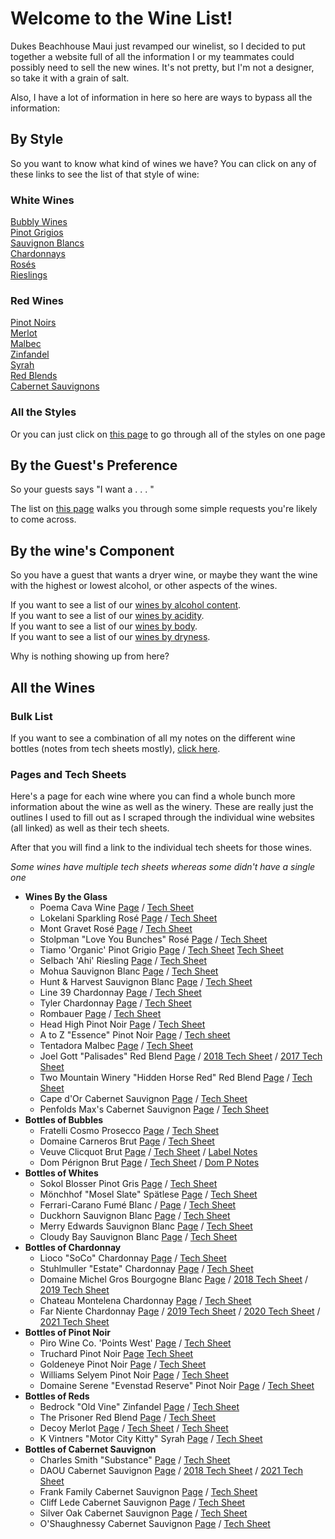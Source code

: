 # Welcome to the Wine List!

Dukes Beachhouse Maui just revamped our winelist, so I decided to put together a website full of all the information I or my teammates could possibly need to sell the new wines. It's not pretty, but I'm not a designer, so take it with a grain of salt.

Also, I have a lot of information in here so here are ways to bypass all the information:

## By Style
So you want to know what kind of wines we have? You can click on any of these links to see the list of that style of wine:
### White Wines
[Bubbly Wines](pages/Bubbly.md)  
[Pinot Grigios](pages/Pinot_Grigio.md)  
[Sauvignon Blancs](pages/Sauvignon_Blancs.md)  
[Chardonnays](pages/Chardonnays.md)  
[Rosés](pages/Rosé.md)  
[Rieslings](pages/Riesling.md)  
### Red Wines
[Pinot Noirs](pages/Pinot_Noir.md)  
[Merlot](pages/Merlot.md)  
[Malbec](pages/Malbec.md)  
[Zinfandel](pages/Zinfandel.md)  
[Syrah](pages/Syrah.md)  
[Red Blends](pages/Red_Blends.md)  
[Cabernet Sauvignons](pages/Cabernet_Sauvignon.md)  

### All the Styles
Or you can just click on [this page](pages/Dukes_Wines_By_Style.md) to go through all of the styles on one page

## By the Guest's Preference
So your guests says "I want a . . . " 

The list on [this page](pages/Wines_By_Guest.md) walks you through some simple requests you're likely to come across.

## By the wine's Component
So you have a guest that wants a dryer wine, or maybe they want the wine with the highest or lowest alcohol, or other aspects of the wines.  

If you want to see a list of our [wines by alcohol content](pages/Dukes_Wines_by_Alcohol.md).  
If you want to see a list of our [wines by acidity](pages/Dukes_Wines_By_Acidity.md).  
If you want to see a list of our [wines by body](pages/Dukes_Wines_By_Body.md).  
If you want to see a list of our [wines by dryness](pages/Dukes_Wines_by_Dryness.md).  

Why is nothing showing up from here?
## All the Wines

### Bulk List
If you want to see a combination of all my notes on the different wine bottles (notes from tech sheets mostly), [click here](pages/Dukes_Wine_List.md).

### Pages and Tech Sheets
Here's a page for each wine where you can find a whole bunch more information about the wine as well as the winery. These are really just the outlines I used to fill out as I scraped through the individual wine websites (all linked) as well as their tech sheets.

After that you will find a link to the individual tech sheets for those wines.  

*Some wines have multiple tech sheets whereas some didn't have a single one*
- **Wines By the Glass**
  - Poema Cava Wine [Page](pages/Poema.md) / [Tech Sheet](assets/Poema_Brut.pdf)
  - Lokelani Sparkling Rosé  [Page](pages/Lokelani.md) / [Tech Sheet](assets/Lokelani_Rose.pdf)
  - Mont Gravet Rosé  [Page](pages/Mont_Gravet.md) / [Tech Sheet](assets/Mont_Gravet_Rose.pdf)
  - Stolpman "Love You Bunches" Rosé  [Page](pages/Stolpman.md) / [Tech Sheet](assets/2020_Stoilpman_Love_You_Bunches.pdf)
  - Tiamo 'Organic' Pinot Grigio  [Page](pages/Tiamo.md) / [Tech Sheet](assets/Tiamo_PG.pdf)  [Tech Sheet](assets/Tiamo_PG_Can.pdf)
  - Selbach 'Ahi' Riesling [Page](pages/Selbach.md) / [Tech Sheet](assets/Selbach_Riesling.pdf)
  - Mohua Sauvignon Blanc [Page](pages/Mohua.md) / [Tech Sheet](asseets/Mohua_SB.pdf)
  - Hunt & Harvest Sauvignon Blanc [Page](pages/Hunt_And_Harvest.md) / [Tech Sheet](assets/Hunt_And_Harvest_SB.pdf)
  - Line 39 Chardonnay [Page](pages/Line_39_Chard.md) / [Tech Sheet](assets/Line_39_Chard.pdf)
  - Tyler Chardonnay [Page](pages/Tyler.md) / [Tech Sheet](assets/Tyler_Chardonnay.pdf)
  - Rombauer [Page](pages/Rombauer.md) / [Tech Sheet](assets/Rombauer_Carneros_Chard.pdf)
  - Head High Pinot Noir [Page](pages/Head_High.md) / [Tech Sheet](assets/Head_High_PN.pdf)
  - A to Z "Essence" Pinot Noir [Page](pages/AtoZ.md) / [Tech sheet](assets/A_to_Z_Essence_PN.pdf)
  - Tentadora Malbec [Page](pages/Tentadora.md) / [Tech Sheet](assets/Tentadora_Malbec.pdf)
  - Joel Gott "Palisades" Red Blend [Page](pages/Joel_Gott.md) / [2018 Tech Sheet](assets/Joel_Gott_2018.pdf) / [2017 Tech Sheet](assets/Joel_Gott_2018.pdf)
  - Two Mountain Winery "Hidden Horse Red" Red Blend [Page](pages/Two_Mountain.md) / [Tech Sheet](assets/Hidden_Horse_Red.pdf)
  - Cape d'Or Cabernet Sauvignon [Page](pages/Cape_DOr.md) / [Tech Sheet](assets/Cape_Dor_Cab.pdf)
  - Penfolds Max's Cabernet Sauvignon [Page](pages/Penfolds.md) / [Tech Sheet](assets/Penfolds_Maxs_Cab.pdf)
- **Bottles of Bubbles**
  - Fratelli Cosmo Prosecco [Page](pages/Fratelli_Cosmo.md) / [Tech Sheet](assets/Fratelli_Prosecco.pdf)
  - Domaine Carneros Brut [Page](pages/Domain_Carneros.md) / [Tech Sheet](assets/Domaine_Carneros_Brut.pdf)
  - Veuve Clicquot Brut [Page](pages/Veuve_Clicquot.md) / [Tech Sheet](assets/Veuve_Clicquot.pdf) / [Label Notes](assets/Veuve_Clicquot_Brut.pdf)
  - Dom Pérignon Brut [Page](pages/Dom_P.md) / [Tech Sheet](assets/Dom_Perignon.pdf) / [Dom P Notes](assets/Dom_P_Notes.pdf)
- **Bottles of Whites**
  - Sokol Blosser Pinot Gris [Page](pages/Sokol_Blosser.md) / [Tech Sheet](assets/Sokol_Blosser_PG.pdf)
  - Mönchhof "Mosel Slate" Spätlese [Page](pages/Moncchof.md) / [Tech Sheet](assets/Monchhof_Mosel_Riesling.pdf)
  - Ferrari-Carano Fumé Blanc / [Page](pages/Ferrari_Carano.md) / [Tech Sheet](assets/Ferrai_Carano_FumeBlanc.pdf)
  - Duckhorn Sauvignon Blanc [Page](pages/Duckhorn.md) / [Tech Sheet](assets/Duckhorn_SB.pdf)
  - Merry Edwards Sauvignon Blanc [Page](pages/Merry_Edwards.md) / [Tech Sheet](assets/Merry_Edwards_SB.pdf)
  - Cloudy Bay Sauvignon Blanc [Page](pages/Cloudy_Bay.md) / [Tech Sheet](assets/Cloudy_Bay_SB.pdf)
- **Bottles of Chardonnay**
  - Lioco "SoCo" Chardonnay [Page](pages/Lioco.md) / [Tech Sheet](assets/LIOCO.pdf)
  - Stuhlmuller "Estate" Chardonnay [Page](pages/Stuhlmuller.md) / [Tech Sheet](assets/Stuhlmuller_Estate_Chard.pdf)
  - Domaine Michel Gros Bourgogne Blanc [Page](pages/Domaine_Michel.md) / [2018 Tech Sheet](assets/Domaine_Michel_2018.pdf) / [2019 Tech Sheet](assets/Domaine_Michel_2019.pdf)
  - Chateau Montelena Chardonnay [Page](pages/Chateau_Montelena.md) / [Tech Sheet](assets/Chateau_Montelena_Chard.pdf)
  - Far Niente Chardonnay [Page](pages/Far_Niente.md) / [2019 Tech Sheet](assets/Far_Niente_2019.pdf) / [2020 Tech Sheet](assets/Far_Niente_2020.pdf) / [2021 Tech Sheet](assets/Far_Niente_2021.pdf)
- **Bottles of Pinot Noir**
  - Piro Wine Co. 'Points West' [Page](pages/Piro_Points_West.md) / [Tech Sheet](assets/Points_West.pdf)
  - Truchard Pinot Noir [Page](pages/Truchard.md) [Tech Sheet](assets/Truchard.pdf)
  - Goldeneye Pinot Noir [Page](pages/Goldeneye.md) / [Tech Sheet](assets/Goldeneye.pdf)
  - Williams Selyem Pinot Noir [Page](pages/Williams_Selyem.md) / [Tech Sheet](assets/Williams_Selyem.pdf)
  - Domaine Serene "Evenstad Reserve" Pinot Noir [Page](pages/Domaine_Serene_Evenstad.md) / [Tech Sheet](assets/Domaine_Serene.pdf)
- **Bottles of Reds**
  - Bedrock "Old Vine" Zinfandel [Page](pages/Bedrock.md) / [Tech Sheet](assets/Bedrock.pdf)
  - The Prisoner Red Blend [Page](pages/The_Prisoner.md) / [Tech Sheet](assets/The_Prisoner.pdf)
  - Decoy Merlot [Page](pages/Decoy.md) / [Tech Sheet](assets/Decoy.pdf) / [Tech Sheet](assets/Decoy_2019.pdf)
  - K Vintners "Motor City Kitty" Syrah [Page](pages/K_Vintners.md) / [Tech Sheet](assets/K_Vintners.pdf)
- **Bottles of Cabernet Sauvignon**
  - Charles Smith "Substance" [Page](pages/Charles_Smith_Substance.md) / [Tech Sheet](assets/Charles_Smith.pdf)
  - DAOU Cabernet Sauvignon [Page](pages/DAOU.md) / [2018 Tech Sheet](assets/DAOU_2018.pdf) / [2021 Tech Sheet](assets/DAOU_2021.pdf)
  - Frank Family Cabernet Sauvignon [Page](pages/Frank_Family.md) / [Tech Sheet](assets/Frank_Family.pdf)
  - Cliff Lede Cabernet Sauvignon [Page](pages/Cliff_Lede.md) / [Tech Sheet](assets/Cliff_Lede.pdf)
  - Silver Oak Cabernet Sauvignon [Page](pages/Silver_Oak.md) / [Tech Sheet](assets/Silver_Oak.pdf)
  - O'Shaughnessy Cabernet Sauvignon [Page](pages/O_Shaughnessy.md) / [Tech Sheet](assets/O'Shaughnessy.pdf)

